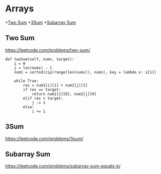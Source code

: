 # Arrays

+[Two Sum](#two-sum)
+[3Sum](#3sum)
+[Subarray Sum](#subarray-sum)

## Two Sum

https://leetcode.com/problems/two-sum/

    def twoSum(self, nums, target):
        i = 0
        j = len(nums) - 1
        num1 = sorted(zip(range(len(nums)), nums), key = lambda x: x[1])
        
        while True:
            res = num1[i][1] + num1[j][1]
            if res == target:
                return num1[i][0], num1[j][0]
            elif res > target:
                j -= 1
            else:
                i += 1
## 3Sum

https://leetcode.com/problems/3sum/



## Subarray Sum

https://leetcode.com/problems/subarray-sum-equals-k/
